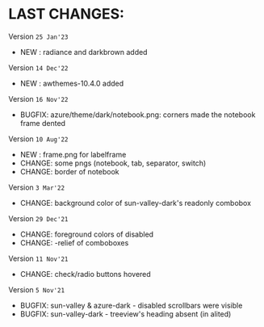 # LAST CHANGES:


Version `25 Jan'23`

  - NEW   : radiance and darkbrown added


Version `14 Dec'22`

  - NEW   : awthemes-10.4.0 added


Version `16 Nov'22`

  - BUGFIX: azure/theme/dark/notebook.png: corners made the notebook frame dented


Version `10 Aug'22`

  - NEW   : frame.png for labelframe
  - CHANGE: some pngs (notebook, tab, separator, switch)
  - CHANGE: border of notebook


Version `3 Mar'22`

  - CHANGE: background color of sun-valley-dark's readonly combobox


Version `29 Dec'21`

  - CHANGE: foreground colors of disabled
  - CHANGE: -relief of comboboxes


Version `11 Nov'21`

  - CHANGE: check/radio buttons hovered


Version `5 Nov'21`

  - BUGFIX: sun-valley & azure-dark - disabled scrollbars were visible
  - BUGFIX: sun-valley-dark - treeview's heading absent (in alited)

